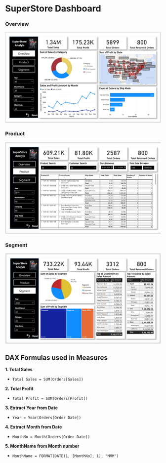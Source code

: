 # SuperStore Dashboard

### Overview
![](https://github.com/dikshabhati1/SuperStore-Dashboard-Power-BI/blob/main/Dashboard%20Images/Overview%20.jpg)


### Product
![](https://github.com/dikshabhati1/SuperStore-Dashboard-Power-BI/blob/main/Dashboard%20Images/Product.jpg)

### Segment
![](https://github.com/dikshabhati1/SuperStore-Dashboard-Power-BI/blob/main/Dashboard%20Images/Segment.jpg)



## DAX Formulas used in Measures

**1. Total Sales**
* `Total Sales = SUM(Orders[Sales])`

**2. Total Profit**
* `Total Profit = SUM(Orders[Profit])`

**3. Extract Year from Date**
* `Year = Year(Orders[Order Date])`

**4. Extract Month from Date**
* `MonthNo = Month(Orders[Order Date])`

**5. MonthName from Month number**
* `MonthName = FORMAT(DATE(1, [MonthNo], 1), "MMM")`


